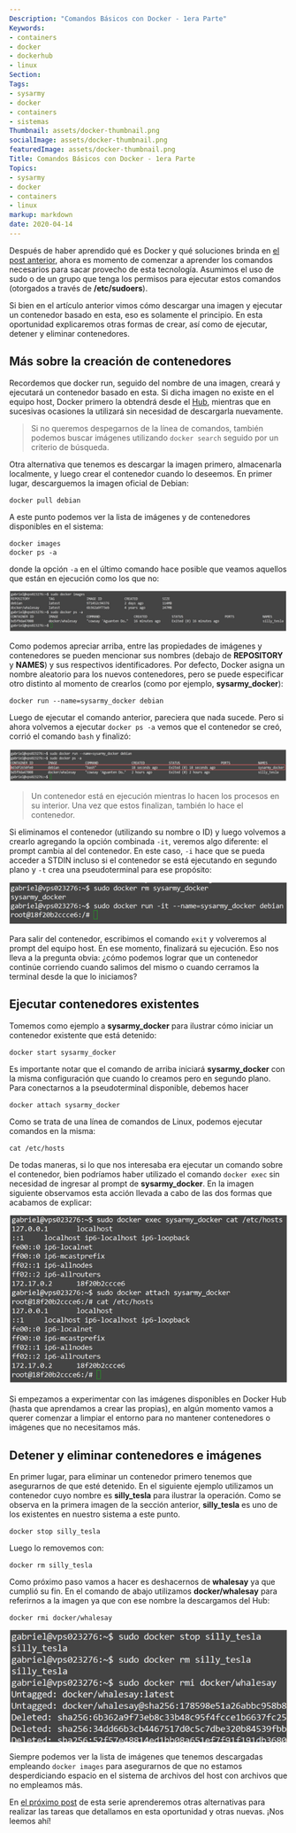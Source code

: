 ```yaml
---
Description: "Comandos Básicos con Docker - 1era Parte"
Keywords:
- containers 
- docker
- dockerhub
- linux
Section: 
Tags:
- sysarmy
- docker
- containers
- sistemas
Thumbnail: assets/docker-thumbnail.png
socialImage: assets/docker-thumbnail.png
featuredImage: assets/docker-thumbnail.png
Title: Comandos Básicos con Docker - 1era Parte
Topics:
- sysarmy
- docker
- containers
- linux
markup: markdown
date: 2020-04-14
---
```


Después de haber aprendido qué es Docker y qué soluciones brinda en [el post anterior](posts/que-es-docker), ahora es momento de comenzar a aprender los comandos necesarios para sacar provecho de esta tecnología. Asumimos el uso de sudo o de un grupo que tenga los permisos para ejecutar estos comandos (otorgados a través de **/etc/sudoers**).

Si bien en el artículo anterior vimos cómo descargar una imagen y ejecutar un contenedor basado en esta, eso es solamente el principio. En esta oportunidad explicaremos otras formas de crear, así como de ejecutar, detener y eliminar contenedores. 

## Más sobre la creación de contenedores

Recordemos que docker run, seguido del nombre de una imagen, creará y ejecutará un contenedor basado en esta. Si dicha imagen no existe en el equipo host, Docker primero la obtendrá desde el [Hub](https://hub.docker.com/), mientras que en sucesivas ocasiones la utilizará sin necesidad de descargarla nuevamente.

> Si no queremos despegarnos de la línea de comandos, también podemos buscar imágenes utilizando `docker search` seguido por un criterio de búsqueda.

Otra alternativa que tenemos es descargar la imagen primero, almacenarla localmente, y luego crear el contenedor cuando lo deseemos. En primer lugar, descarguemos la imagen oficial de Debian:

    docker pull debian

A este punto podemos ver la lista de imágenes y de contenedores disponibles en el sistema:

    docker images
    docker ps -a

donde la opción `-a` en el último comando hace posible que veamos aquellos que están en ejecución como los que no:

![Ver lista de imágenes y contenedores](assets/docker-imagenes-contenedores.png)

Como podemos apreciar arriba, entre las propiedades de imágenes y contenedores se pueden mencionar sus nombres (debajo de **REPOSITORY** y **NAMES**) y sus respectivos identificadores. Por defecto, Docker asigna un nombre aleatorio para los nuevos contenedores, pero se puede especificar otro distinto al momento de crearlos (como por ejemplo, **sysarmy_docker**):

    docker run --name=sysarmy_docker debian

Luego de ejecutar el comando anterior, pareciera que nada sucede. Pero si ahora volvemos a ejecutar `docker ps -a` vemos que el contenedor se creó, corrió el comando `bash` y finalizó:

![Ejecución de un contenedor basado en la imagen Debian](assets/docker-run-1.png)

> Un contenedor está en ejecución mientras lo hacen los procesos en su interior. Una vez que estos finalizan, también lo hace el contenedor.

Si eliminamos el contenedor (utilizando su nombre o ID) y luego volvemos a crearlo agregando la opción combinada `-it`, veremos algo diferente: el prompt cambia al del contenedor. En este caso, `-i` hace que se pueda acceder a STDIN incluso si el contenedor se está ejecutando en segundo plano y `-t` crea una pseudoterminal para ese propósito:

![Acceder a la línea de comandos del contenedor](assets/docker-run-2.png)

Para salir del contenedor, escribimos el comando `exit` y volveremos al prompt del equipo host. En ese momento, finalizará su ejecución. Eso nos lleva a la pregunta obvia: ¿cómo podemos lograr que un contenedor continúe corriendo cuando salimos del mismo o cuando cerramos la terminal desde la que lo iniciamos?

## Ejecutar contenedores existentes

Tomemos como ejemplo a **sysarmy_docker** para ilustrar cómo iniciar un contenedor existente que está detenido:

    docker start sysarmy_docker

Es importante notar que el comando de arriba iniciará **sysarmy_docker** con la misma configuración que cuando lo creamos pero en segundo plano. Para conectarnos a la pseudoterminal disponible, debemos hacer

    docker attach sysarmy_docker

Como se trata de una línea de comandos de Linux, podemos ejecutar comandos en la misma:

    cat /etc/hosts

De todas maneras, si lo que nos interesaba era ejecutar un comando sobre el contenedor, bien podríamos haber utilizado el comando `docker exec` sin necesidad de ingresar al prompt de **sysarmy_docker**. En la imagen siguiente observamos esta acción llevada a cabo de las dos formas que acabamos de explicar:

![Ejecutar comandos en un contenedor existente](assets/docker-ejecutar-comandos-en-contenedor.png)

Si empezamos a experimentar con las imágenes disponibles en Docker Hub (hasta que aprendamos a crear las propias), en algún momento vamos a querer comenzar a limpiar el entorno para no mantener contenedores o imágenes que no necesitamos más.

## Detener y eliminar contenedores e imágenes

En primer lugar, para eliminar un contenedor primero tenemos que asegurarnos de que esté detenido. En el siguiente ejemplo utilizamos un contenedor cuyo nombre es **silly_tesla** para ilustrar la operación. Como se observa en la primera imagen de la sección anterior, **silly_tesla** es uno de los existentes en nuestro sistema a este punto.

    docker stop silly_tesla

Luego lo removemos con:

    docker rm silly_tesla

Como próximo paso vamos a hacer es deshacernos de **whalesay** ya que cumplió su fin. En el comando de abajo utilizamos **docker/whalesay** para referirnos a la imagen ya que con ese nombre la descargamos del Hub:

    docker rmi docker/whalesay

![Eliminar contenedores](assets/docker-rm.png)

Siempre podemos ver la lista de imágenes que tenemos descargadas empleando `docker images` para asegurarnos de que no estamos desperdiciando espacio en el sistema de archivos del host con archivos que no empleamos más.

En [el próximo post](posts/docker-comandos-basicos-segunda-parte) de esta serie aprenderemos otras alternativas para realizar las tareas que detallamos en esta oportunidad y otras nuevas. ¡Nos leemos ahí!